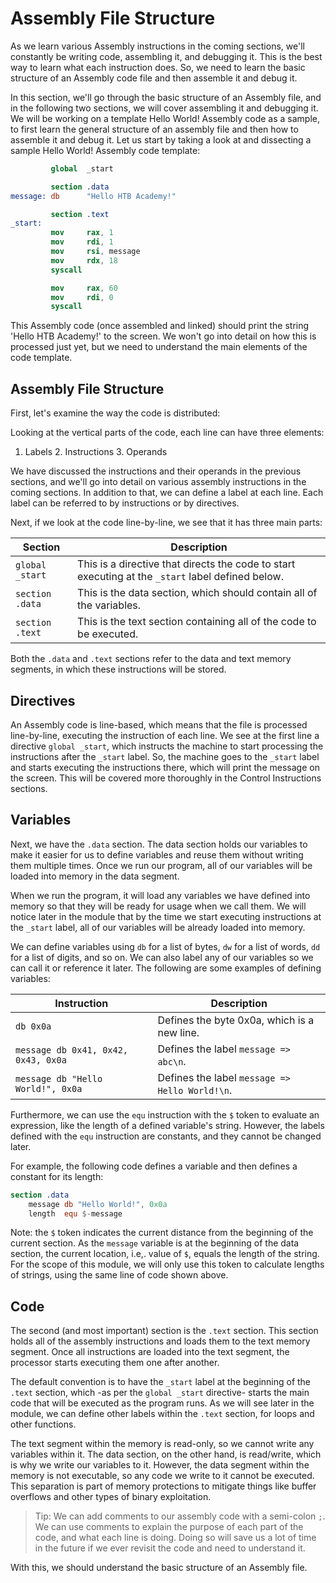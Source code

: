# Assembly File Structure

As we learn various Assembly instructions in the coming sections, we'll constantly be writing code, assembling it, and debugging it. This is the best way to learn what each instruction does. So, we need to learn the basic structure of an Assembly code file and then assemble it and debug it.

In this section, we'll go through the basic structure of an Assembly file, and in the following two sections, we will cover assembling it and debugging it. We will be working on a template Hello World! Assembly code as a sample, to first learn the general structure of an assembly file and then how to assemble it and debug it. Let us start by taking a look at and dissecting a sample Hello World! Assembly code template:

```nasm
         global  _start

         section .data
message: db      "Hello HTB Academy!"

         section .text
_start:
         mov     rax, 1
         mov     rdi, 1
         mov     rsi, message
         mov     rdx, 18
         syscall

         mov     rax, 60
         mov     rdi, 0
         syscall
```

This Assembly code (once assembled and linked) should print the string 'Hello HTB Academy!' to the screen. We won't go into detail on how this is processed just yet, but we need to understand the main elements of the code template.

## Assembly File Structure

First, let's examine the way the code is distributed:

Looking at the vertical parts of the code, each line can have three elements:

1. Labels 2. Instructions 3. Operands

We have discussed the instructions and their operands in the previous sections, and we'll go into detail on various assembly instructions in the coming sections. In addition to that, we can define a label at each line. Each label can be referred to by instructions or by directives.

Next, if we look at the code line-by-line, we see that it has three main parts:

| Section         | Description                                                                                       |
| --------------- | ------------------------------------------------------------------------------------------------- |
| `global _start` | This is a directive that directs the code to start executing at the `_start` label defined below. |
| `section .data` | This is the data section, which should contain all of the variables.                              |
| `section .text` | This is the text section containing all of the code to be executed.                               |

Both the `.data` and `.text` sections refer to the data and text memory segments, in which these instructions will be stored.

## Directives

An Assembly code is line-based, which means that the file is processed line-by-line, executing the instruction of each line. We see at the first line a directive `global _start`, which instructs the machine to start processing the instructions after the `_start` label. So, the machine goes to the `_start` label and starts executing the instructions there, which will print the message on the screen. This will be covered more thoroughly in the Control Instructions sections.

## Variables

Next, we have the `.data` section. The data section holds our variables to make it easier for us to define variables and reuse them without writing them multiple times. Once we run our program, all of our variables will be loaded into memory in the data segment.

When we run the program, it will load any variables we have defined into memory so that they will be ready for usage when we call them. We will notice later in the module that by the time we start executing instructions at the `_start` label, all of our variables will be already loaded into memory.

We can define variables using `db` for a list of bytes, `dw` for a list of words, `dd` for a list of digits, and so on. We can also label any of our variables so we can call it or reference it later. The following are some examples of defining variables:

| Instruction                         | Description                                    |
| ----------------------------------- | ---------------------------------------------- |
| `db 0x0a`                           | Defines the byte 0x0a, which is a new line.    |
| `message db 0x41, 0x42, 0x43, 0x0a` | Defines the label `message => abc\n`.          |
| `message db "Hello World!", 0x0a`   | Defines the label `message => Hello World!\n`. |

Furthermore, we can use the `equ` instruction with the `$` token to evaluate an expression, like the length of a defined variable's string. However, the labels defined with the `equ` instruction are constants, and they cannot be changed later.

For example, the following code defines a variable and then defines a constant for its length:

```nasm
section .data
    message db "Hello World!", 0x0a
    length  equ $-message
```

Note: the `$` token indicates the current distance from the beginning of the current section. As the `message` variable is at the beginning of the data section, the current location, i.e,. value of `$`, equals the length of the string. For the scope of this module, we will only use this token to calculate lengths of strings, using the same line of code shown above.

## Code

The second (and most important) section is the `.text` section. This section holds all of the assembly instructions and loads them to the text memory segment. Once all instructions are loaded into the text segment, the processor starts executing them one after another.

The default convention is to have the `_start` label at the beginning of the `.text` section, which -as per the `global _start` directive- starts the main code that will be executed as the program runs. As we will see later in the module, we can define other labels within the `.text` section, for loops and other functions.

The text segment within the memory is read-only, so we cannot write any variables within it. The data section, on the other hand, is read/write, which is why we write our variables to it. However, the data segment within the memory is not executable, so any code we write to it cannot be executed. This separation is part of memory protections to mitigate things like buffer overflows and other types of binary exploitation.

> Tip: We can add comments to our assembly code with a semi-colon `;`. We can use comments to explain the purpose of each part of the code, and what each line is doing. Doing so will save us a lot of time in the future if we ever revisit the code and need to understand it.

With this, we should understand the basic structure of an Assembly file.

